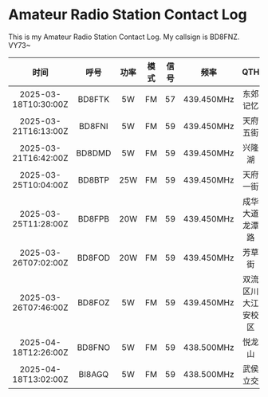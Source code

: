 # Amateur Radio Station Contact Log
This is my Amateur Radio Station Contact Log. My callsign is BD8FNZ. VY73~

| 时间 | 呼号 | 功率 | 模式 | 信号 | 频率 | QTH | 设备 | 天线 | 备注 |
| :-: | :-: | :-: | :-: | :-: | :-: | :-: | :-: | :-: | :-: |
| 2025-03-18T10:30:00Z | BD8FTK | 5W | FM | 57 | 439.450MHz | 东郊记忆 | 泉盛UV-K6 | 原装天线 | - |
| 2025-03-21T16:13:00Z | BD8FNI | 5W | FM | 59 | 439.450MHz | 天府五街 | 八重洲4XR | 原装天线 | - |
| 2025-03-21T16:42:00Z | BD8DMD | 5W | FM | 59 | 439.450MHz | 兴隆湖 | 八重洲1807 | 老鹰770 | - |
| 2025-03-25T10:04:00Z | BD8BTP | 25W | FM | 59 | 439.450MHz | 天府一街 | 即时通D9000 | 钻石73SJ | - |
| 2025-03-25T11:28:00Z | BD8FPB | 20W | FM | 59 | 439.450MHz | 成华大道龙潭路 | 泉益通KT8900 | 新名770 | - |
| 2025-03-26T07:02:00Z | BD8FOD | 20W | FM | 59 | 439.450MHz | 芳草街 | 威诺 | 老鹰 | - |
| 2025-03-26T07:46:00Z | BD8FOZ | 5W | FM | 59 | 439.450MHz | 双流区川大江安校区 | 宝锋UV-5RH | 原装天线 | - |
| 2025-04-18T12:26:00Z | BD8FNO | 5W | FM | 59 | 438.500MHz | 悦龙山 | - | - | - |
| 2025-04-18T13:02:00Z | BI8AGQ | 5W | FM | 59 | 438.500MHz | 武侯立交 | - | - | - |